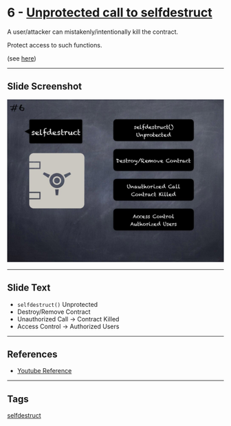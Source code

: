 # 6 - [Unprotected call to selfdestruct](Unprotected%20call%20to%20selfdestruct.md)
A user/attacker can mistakenly/intentionally kill the contract. 

Protect access to such functions. 

(see [here](https://swcregistry.io/docs/SWC-106))

___
## Slide Screenshot
![06.jpg](../../images/4.%20Pitfalls%20and%20Best%20Practices%20101/006.jpg)
___
## Slide Text
- `selfdestruct()` Unprotected
- Destroy/Remove Contract
- Unauthorized Call -> Contract Killed
- Access Control -> Authorized Users
___
## References
- [Youtube Reference](https://youtu.be/OOzyoaYIw2k?t=604)
___
## Tags
[selfdestruct](../2.%20Solidity%20101/selfdestruct.md)